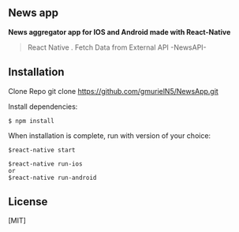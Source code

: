 ## News app

**News aggregator app for IOS and Android made with React-Native**

> React Native . Fetch Data from External API -NewsAPI-

## Installation

Clone Repo
git clone https://github.com/gmurielN5/NewsApp.git

Install dependencies:

```
$ npm install
```

When installation is complete, run with version of your choice:

```
$react-native start

$react-native run-ios
or
$react-native run-android
```

## License

[MIT]
